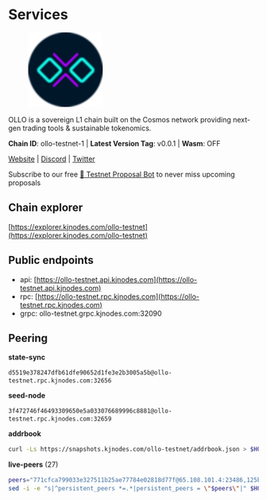 # Services

<figure><img src="https://raw.githubusercontent.com/kj89/cosmos-images/main/logos/ollo.png" width="150" alt=""><figcaption></figcaption></figure>

OLLO is a sovereign L1 chain built on the Cosmos network providing  next-gen trading tools & sustainable tokenomics.

**Chain ID**: ollo-testnet-1 | **Latest Version Tag**: v0.0.1 | **Wasm**: OFF

[Website](https://www.ollostation.zone) | [Discord](https://discord.com/invite/GxBqZ9mSSm) | [Twitter](https://twitter.com/OLLOStation)



Subscribe to our free [🤖 Testnet Proposal Bot](https://t.me/kjnodes_testnet_proposal_bot) to never miss upcoming proposals


## Chain explorer
[https://explorer.kjnodes.com/ollo-testnet](https://explorer.kjnodes.com/ollo-testnet)

## Public endpoints

* api: [https://ollo-testnet.api.kjnodes.com](https://ollo-testnet.api.kjnodes.com)
* rpc: [https://ollo-testnet.rpc.kjnodes.com](https://ollo-testnet.rpc.kjnodes.com)
* grpc: ollo-testnet.grpc.kjnodes.com:32090

## Peering

**state-sync**

```text
d5519e378247dfb61dfe90652d1fe3e2b3005a5b@ollo-testnet.rpc.kjnodes.com:32656
```

**seed-node**

```text
3f472746f46493309650e5a033076689996c8881@ollo-testnet.rpc.kjnodes.com:32659
```

**addrbook**
```bash
curl -Ls https://snapshots.kjnodes.com/ollo-testnet/addrbook.json > $HOME/.ollo/config/addrbook.json
```

**live-peers** (27)
```bash
peers="771cfca799033e327511b25ae77784e02818d77f@65.108.101.4:23486,125b0e30f00df3ff2ee7b29b7992ed888998ad31@65.109.28.177:47656,47655c33bdecae7f449301197d8b951a97e1b680@89.58.59.75:26656,032845b1a798108bfc1fd91ebe5bdbbccd4a34d8@135.181.221.186:32656,da8d3ca8e1c147f0037b1c43ad3de7174f5ec1b7@209.145.59.224:26656,4b73754c2c10d523ffd43ca95d9cb6e0ad8204a4@5.189.148.147:26656,cba0eacc21eaddadc8903d503b1db12dd002fd0f@65.108.226.183:18156,2a8f0fada8b8b71b8154cf30ce44aebea1b5fe3d@162.19.238.122:26656,3ea40f63890f10272201edf96d2a49e197e52091@65.108.105.48:18156,42beefd08b5f8580177d1506220db3a548090262@65.108.195.29:26116,9865c6e15faced6643adc228e3a59744e1b4e277@116.203.29.162:46656,742d7dccc98ccc2b30abb6ea172fc2175782db50@148.251.91.185:26656,dd577d8f2e997d7e70495640aff124ddb70d1a21@95.217.192.222:26656,ab89596768849d679ed11a9e1848224760a278cc@83.171.248.175:32656,80b1ad27820f58b49e7a5a68881f0248a6269e9b@65.108.132.239:15656,dba5e8b41c4e369418f83a449966e4eb7ca05cd4@65.109.23.114:18156,69d2c02f413bea1376f5398646f0c2ce0f82d62e@141.94.73.93:26656,95ca646da3736cef5d6c6704f736bc49ff87ef6c@109.123.249.213:26656,d6c5ff021b091a1fd93b9f811cf7fca0d31e8510@65.108.238.61:46656,d5519e378247dfb61dfe90652d1fe3e2b3005a5b@65.109.68.190:32656,e53eedfc4c5c4487e1fba7f3b97de6aadfca8cea@5.161.179.64:26656,f09d8e2ada2d1d66a9cc8213a1d8ca7c6e5a29a6@65.108.79.57:54656,a487497f2c80b53fa0908ce072a94a99be698b6b@142.132.162.28:46656,e2d59891f1aed38fe8884c63e0bb00f8ddc41b6f@5.78.46.66:26656,036d17d15c4e36cee8d93f9fb1a5ad5cb956631f@213.136.76.191:26656,5c2a752c9b1952dbed075c56c600c3a79b58c395@195.3.220.135:27006,e3d1fbe11462a128f14ebc10f7e8bd59823f09e2@161.97.152.215:26656"
sed -i -e "s|^persistent_peers *=.*|persistent_peers = \"$peers\"|" $HOME/.ollo/config/config.toml
```
